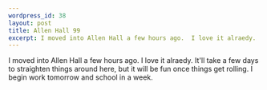 ```yaml
--- 
wordpress_id: 38
layout: post
title: Allen Hall 99
excerpt: I moved into Allen Hall a few hours ago.  I love it alraedy.  It'll take a few days to straighten things around here, but it will be fun once things get rolling.  I begin work tomorrow and school in a week.
---
```

I moved into Allen Hall a few hours ago.  I love it alraedy.  It'll take a few days to straighten things around here, but it will be fun once things get rolling.  I begin work tomorrow and school in a week.

